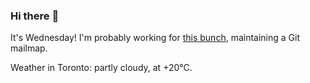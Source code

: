 ### Hi there :wave:

It's Wednesday! I'm probably working for [this bunch](https://github.com/kohofinancial), maintaining a Git mailmap.

Weather in Toronto: partly cloudy, at +20°C.

